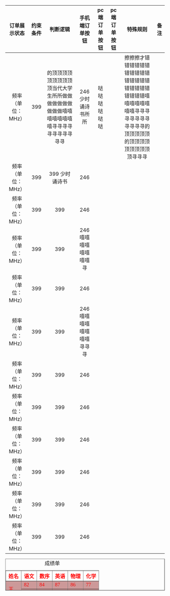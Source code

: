 | 订单展示状态 | 约束条件 | 判断逻辑 | 手机端订单按钮 |pc端订单按钮 |pc端订单按钮 |特殊规则 |备注|
| :-----------------: | :--------------: | :-------------: | :---------------: |:---------------: |:---------------: |:---------------: |:---------------: |
| 频率（单位：MHz） | 399            | 的顶顶顶顶顶顶顶顶顶顶当代大学生所所做做做做做做做做做做嘻嘻嘻嘻嘻嘻嘻嘻寻寻寻寻寻寻寻寻寻寻寻         | 246        少时诵诗书所所     | 哒哒哒哒哒哒| | 擦擦擦才错错错错错错错错错错错错错错错错错错错错错错错错错嘻嘻嘻嘻嘻嘻嘻嘻寻寻寻寻寻寻寻寻寻寻寻寻的顶顶顶顶顶的顶顶顶顶顶顶顶顶顶顶寻寻寻|
| 频率（单位：MHz） | 399            | 399       少时诵诗书    | 246             |
| 频率（单位：MHz） | 399            | 399           | 246             |
| 频率（单位：MHz） | 399            | 399           | 246     嘻嘻嘻嘻嘻嘻嘻嘻寻        |
| 频率（单位：MHz） | 399            | 399           | 246             |
| 频率（单位：MHz） | 399            | 399           | 246    嘻嘻嘻嘻嘻嘻嘻嘻寻寻寻         |
| 频率（单位：MHz） | 399            | 399           | 246             |
| 频率（单位：MHz） | 399            | 399           | 246             |
| 频率（单位：MHz） | 399            | 399           | 246             |
| 频率（单位：MHz） | 399            | 399           | 246             |
| 频率（单位：MHz） | 399            | 399           | 246             |
| 频率（单位：MHz） | 399            | 399           | 246             |



<table border="1" cellspacing="0" cellpadding="5" width="400" height="100">
	<caption>成绩单</caption>
	<tr align="center">
		<th><font face="宋体" color="##FF0000">姓名</th>
		<th><font face="宋体" color="##FF0000">语文</th>
		<th><font face="宋体" color="##FF0000">数序</th>
		<th><font face="宋体" color="##FF0000">英语</th>
		<th><font face="宋体" color="##FF0000">物理</th>
		<th><font face="宋体" color="##FF0000">化学</th>
	</tr>
		<tr >
		<td  rowspan="2" bgcolor="#cc9999"><font face="宋体" color="##FF0000">王</td>
		<td bgcolor="#cc9999"><font face="宋体" color="##FF0000">82</td>
		<td bgcolor="#cc9999"><font face="宋体" color="##FF0000">84</td>
		<td bgcolor="#cc9999"><font face="宋体" color="##FF0000">87</td>
		<td bgcolor="#cc9999"><font face="宋体" color="##FF0000">86</td>
		<td bgcolor="#cc9999"><font face="宋体" color="##FF0000">77</td>
	</tr>
	<tr >
		<td bgcolor="#cc9999"><font face="宋体" color="##FF0000">82</td>
		<td bgcolor="#cc9999"><font face="宋体" color="##FF0000">84</td>
		<td bgcolor="#cc9999"><font face="宋体" color="##FF0000">87</td>
		<td bgcolor="#cc9999"><font face="宋体" color="##FF0000">86</td>
		<td bgcolor="#cc9999"><font face="宋体" color="##FF0000">77</td>
	</tr>
</table>
